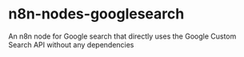 # n8n-nodes-googlesearch
An n8n node for Google search that directly uses the Google Custom Search API without any dependencies
